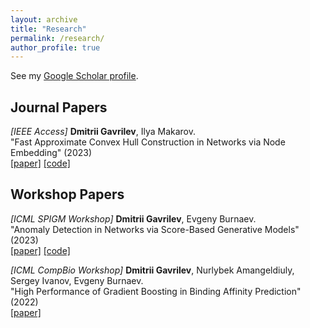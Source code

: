 ```yaml
---
layout: archive
title: "Research"
permalink: /research/
author_profile: true
---
```


See my [Google Scholar profile](https://scholar.google.com/citations?user=K1Q_JjYAAAAJ&hl=en).

## Journal Papers

_[IEEE Access]_ **Dmitrii Gavrilev**, Ilya Makarov.\
"Fast Approximate Convex Hull Construction in Networks via Node Embedding" (2023)\
[[paper]](https://ieeexplore.ieee.org/stamp/stamp.jsp?tp=&arnumber=10138570) [[code]](https://github.com/realfolkcode/fast-network-convexity)

## Workshop Papers

_[ICML SPIGM Workshop]_ **Dmitrii Gavrilev**, Evgeny Burnaev.\
"Anomaly Detection in Networks via Score-Based Generative Models" (2023)\
[[paper]](https://arxiv.org/pdf/2306.15324.pdf) [[code]](https://github.com/realfolkcode/GraphDiffusionAnomaly)

_[ICML CompBio Workshop]_ **Dmitrii Gavrilev**, Nurlybek Amangeldiuly, Sergey Ivanov, Evgeny Burnaev.\
"High Performance of Gradient Boosting in Binding Affinity Prediction" (2022)\
[[paper]](https://arxiv.org/pdf/2205.07023.pdf)